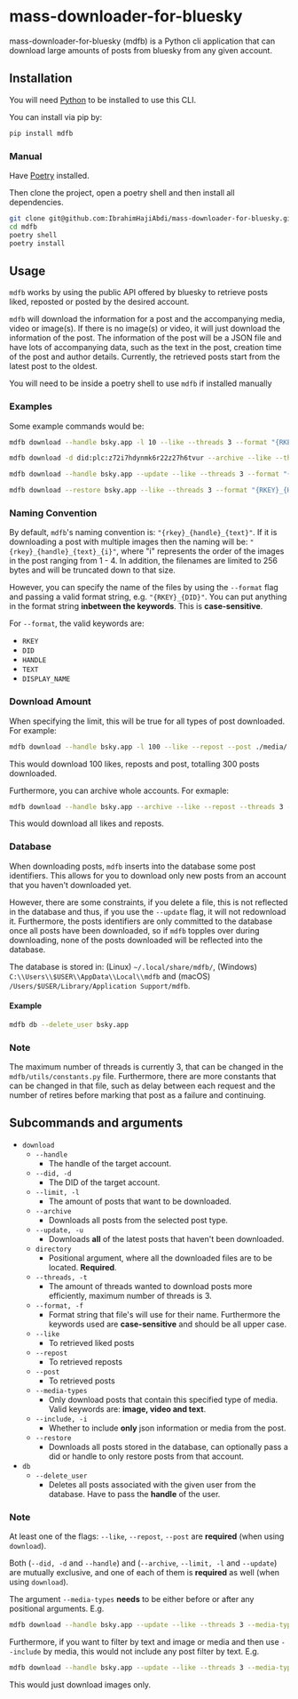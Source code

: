 # mass-downloader-for-bluesky

mass-downloader-for-bluesky (mdfb) is a Python cli application that can download large amounts of posts from bluesky from any given account.

## Installation

You will need [Python](https://www.python.org/downloads/) to be installed to use this CLI.

You can install via pip by:
```bash
pip install mdfb
```

### Manual

Have [Poetry](https://python-poetry.org/) installed. 

Then clone the project, open a poetry shell and then install all dependencies.


```bash
git clone git@github.com:IbrahimHajiAbdi/mass-downloader-for-bluesky.git
cd mdfb
poetry shell
poetry install
```

## Usage
``mdfb`` works by using the public API offered by bluesky to retrieve posts liked, reposted or posted by the desired account. 

``mdfb`` will download the information for a post and the accompanying media, video or image(s). If there is no image(s) or video, it will just download the information of the post. The information of the post will be a JSON file and have lots of accompanying data, such as the text in the post, creation time of the post and author details. Currently, the retrieved posts start from the latest post to the oldest.

You will need to be inside a poetry shell to use ``mdfb`` if installed manually

### Examples

Some example commands would be:

```bash
mdfb download --handle bsky.app -l 10 --like --threads 3 --format "{RKEY}_{HANDLE}" ./media/
```

```bash
mdfb download -d did:plc:z72i7hdynmk6r22z27h6tvur --archive --like --threads 3 --format "{DID}_{HANDLE}" ./media/
```

```bash
mdfb download --handle bsky.app --update --like --threads 3 --format "{RKEY}_{HANDLE}" ./media/
```

```bash
mdfb download --restore bsky.app --like --threads 3 --format "{RKEY}_{HANDLE}" ./media/
```

### Naming Convention
By default, ``mdfb``'s naming convention is: ``"{rkey}_{handle}_{text}"``. If it is downloading a post with multiple images then the naming will be: ``"{rkey}_{handle}_{text}_{i}"``, where "i" represents the order of the images in the post ranging from 1 - 4. In addition, the filenames are limited to 256 bytes and will be truncated down to that size. 

However, you can specify the name of the files by using the ``--format`` flag and passing a valid format string, e.g. ``"{RKEY}_{DID}"``. You can put anything in the format string **inbetween the keywords**. This is **case-sensitive**.

For ``--format``, the valid keywords are:
- ``RKEY`` 
- ``DID`` 
- ``HANDLE`` 
- ``TEXT`` 
- ``DISPLAY_NAME`` 

### Download Amount
When specifying the limit, this will be true for all types of post downloaded. For example: 
```bash
mdfb download --handle bsky.app -l 100 --like --repost --post ./media/
```
This would download 100 likes, reposts and post, totalling 300 posts downloaded.

Furthermore, you can archive whole accounts. For exmaple:
```bash
mdfb download --handle bsky.app --archive --like --repost --threads 3 --format "{DID}_{HANDLE}" ./media/
```

This would download all likes and reposts.

### Database
When downloading posts, `mdfb` inserts into the database some post identifiers. This allows for you to download only new posts from an account that you haven't downloaded yet. 

However, there are some constraints, if you delete a file, this is not reflected in the database and thus, if you use the ``--update`` flag, it will not redownload it. Furthermore, the posts identifiers are only committed to the database once all posts have been downloaded, so if `mdfb` topples over during downloading, none of the posts downloaded will be reflected into the database.

The database is stored in: (Linux) `~/.local/share/mdfb/`, (Windows) `C:\\Users\\$USER\\AppData\\Local\\mdfb` and (macOS) `/Users/$USER/Library/Application Support/mdfb`.

#### Example
```bash
mdfb db --delete_user bsky.app
``` 

### Note
The maximum number of threads is currently 3, that can be changed in the ``mdfb/utils/constants.py`` file. Furthermore, there are more constants that can be changed in that file, such as delay between each request and the number of retires before marking that post as a failure and continuing.

## Subcommands and arguments
- ``download`` 
  - ``--handle``
    - The handle of the target account.
  - ``--did, -d``
    - The DID of the target account. 
  - ``--limit, -l``
    - The amount of posts that want to be downloaded.
  - ``--archive``
    - Downloads all posts from the selected post type.
  - ``--update, -u``
    - Downloads **all** of the latest posts that haven't been downloaded. 
  - ``directory``
    - Positional argument, where all the downloaded files are to be located. **Required**.
  - ``--threads, -t``
    - The amount of threads wanted to download posts more efficiently, maximum number of threads is 3.
  - ``--format, -f``
    - Format string that file's will use for their name. Furthermore the keywords used are **case-sensitive** and should be all upper case.
  - ``--like``
    - To retrieved liked posts
  - ``--repost``
    - To retrieved reposts
  - ``--post``
    - To retrieved posts
  - ``--media-types``
    - Only download posts that contain this specified type of media. Valid keywords are: **image, video and text**.
  - ``--include, -i``
    - Whether to include **only** json information or media from the post.
  - ``--restore``
    - Downloads all posts stored in the database, can optionally pass a did or handle to only restore posts from that account.
- ``db``
  - ``--delete_user``
    - Deletes all posts associated with the given user from the database. Have to pass the **handle** of the user. 

### Note
At least one of the flags: ``--like``, ``--repost``, ``--post`` are **required** (when using `download`).

Both (``--did, -d`` and ``--handle``) and (``--archive``, ``--limit, -l`` and ``--update``) are mutually exclusive, and one of each of them is **required** as well (when using `download`).

The argument ``--media-types`` **needs** to be either before or after any positional arguments. 
E.g. 
```bash
mdfb download --handle bsky.app --update --like --threads 3 --media-types image --format "{RKEY}_{HANDLE}" ./media/`
```

Furthermore, if you want to filter by text and image or media and then use `--include` by media, this would not include any post filter by text. E.g.
```bash
mdfb download --handle bsky.app --update --like --threads 3 --media-types image text -i media ./media/`
```
This would just download images only.